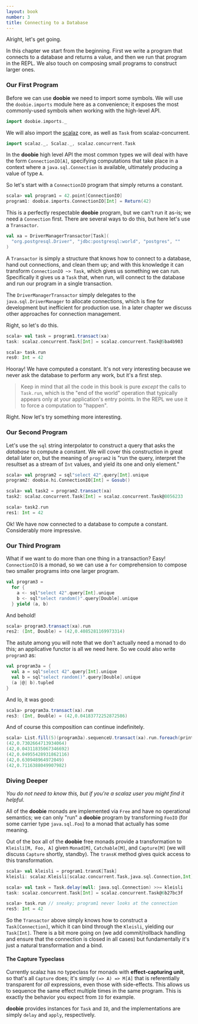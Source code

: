 ```yaml
---
layout: book
number: 3
title: Connecting to a Database
---
```


Alright, let's get going.

In this chapter we start from the beginning. First we write a program that connects to a database and returns a value, and then we run that program in the REPL. We also touch on composing small programs to construct larger ones.

### Our First Program

Before we can use **doobie** we need to import some symbols. We will use the `doobie.imports` module here as a convenience; it exposes the most commonly-used symbols when working with the high-level API.

```scala
import doobie.imports._
```

We will also import the [scalaz](https://github.com/scalaz/scalaz) core, as well as `Task` from scalaz-concurrent.

```scala
import scalaz._, Scalaz._, scalaz.concurrent.Task
```

In the **doobie** high level API the most common types we will deal with have the form `ConnectionIO[A]`, specifying computations that take place in a context where a `java.sql.Connection` is available, ultimately producing a value of type `A`.

So let's start with a `ConnectionIO` program that simply returns a constant.

```scala
scala> val program1 = 42.point[ConnectionIO]
program1: doobie.imports.ConnectionIO[Int] = Return(42)
```

This is a perfectly respectable **doobie** program, but we can't run it as-is; we need a `Connection` first. There are several ways to do this, but here let's use a `Transactor`.

```scala
val xa = DriverManagerTransactor[Task](
  "org.postgresql.Driver", "jdbc:postgresql:world", "postgres", ""
)
```

A `Transactor` is simply a structure that knows how to connect to a database, hand out connections, and clean them up; and with this knowledge it can transform `ConnectionIO ~> Task`, which gives us something we can run. Specifically it gives us a `Task` that, when run, will connect to the database and run our program in a single transaction.

The `DriverManagerTransactor` simply delegates to the `java.sql.DriverManager` to allocate connections, which is fine for development but inefficient for production use. In a later chapter we discuss other approaches for connection management.

Right, so let's do this.

```scala
scala> val task = program1.transact(xa)
task: scalaz.concurrent.Task[Int] = scalaz.concurrent.Task@5ba4b903

scala> task.run
res0: Int = 42
```

Hooray! We have computed a constant. It's not very interesting because we never ask the database to perform any work, but it's a first step.

> Keep in mind that all the code in this book is pure *except* the calls to `Task.run`, which is the "end of the world" operation that typically appears only at your application's entry points. In the REPL we use it to force a computation to "happen".

Right. Now let's try something more interesting.

### Our Second Program

Let's use the `sql` string interpolator to construct a query that asks the *database* to compute a constant. We will cover this construction in great detail later on, but the meaning of `program2` is "run the query, interpret the resultset as a stream of `Int` values, and yield its one and only element."

```scala
scala> val program2 = sql"select 42".query[Int].unique
program2: doobie.hi.ConnectionIO[Int] = Gosub()

scala> val task2 = program2.transact(xa)
task2: scalaz.concurrent.Task[Int] = scalaz.concurrent.Task@8056233

scala> task2.run
res1: Int = 42
```

Ok! We have now connected to a database to compute a constant. Considerably more impressive. 


### Our Third Program

What if we want to do more than one thing in a transaction? Easy! `ConnectionIO` is a monad, so we can use a `for` comprehension to compose two smaller programs into one larger program.

```scala
val program3 = 
  for {
    a <- sql"select 42".query[Int].unique
    b <- sql"select random()".query[Double].unique
  } yield (a, b)
```

And behold!

```scala
scala> program3.transact(xa).run
res2: (Int, Double) = (42,0.4085281169973314)
```

The astute among you will note that we don't actually need a monad to do this; an applicative functor is all we need here. So we could also write `program3` as:

```scala
val program3a = {
  val a = sql"select 42".query[Int].unique
  val b = sql"select random()".query[Double].unique
  (a |@| b).tupled
}
```

And lo, it was good:

```scala
scala> program3a.transact(xa).run
res3: (Int, Double) = (42,0.04183772252872586)
```

And of course this composition can continue indefinitely.

```scala
scala> List.fill(5)(program3a).sequenceU.transact(xa).run.foreach(println)
(42,0.7302664713934064)
(42,0.04311835067346692)
(42,0.04955428931862116)
(42,0.630948964972049)
(42,0.7116388049907982)
```


### Diving Deeper

*You do not need to know this, but if you're a scalaz user you might find it helpful.*

All of the **doobie** monads are implemented via `Free` and have no operational semantics; we can only "run" a **doobie** program by transforming `FooIO` (for some carrier type `java.sql.Foo`) to a monad that actually has some meaning. 

Out of the box all of the **doobie** free monads provide a transformation to `Kleisli[M, Foo, A]` given `Monad[M]`, `Catchable[M]`, and `Capture[M]` (we will discuss `Capture` shortly, standby). The `transK` method gives quick access to this transformation.

```scala
scala> val kleisli = program1.transK[Task] 
kleisli: scalaz.Kleisli[scalaz.concurrent.Task,java.sql.Connection,Int] = Kleisli(<function1>)

scala> val task = Task.delay(null: java.sql.Connection) >>= kleisli
task: scalaz.concurrent.Task[Int] = scalaz.concurrent.Task@6b27bc3f

scala> task.run // sneaky; program1 never looks at the connection
res5: Int = 42
```

So the `Transactor` above simply knows how to construct a `Task[Connection]`, which it can bind through the `Kleisli`, yielding our `Task[Int]`. There is a bit more going on (we add commit/rollback handling and ensure that the connection is closed in all cases) but fundamentally it's just a natural transformation and a bind.

#### The Capture Typeclass

Currently scalaz has no typeclass for monads with **effect-capturing unit**, so that's all `Capture` does; it's simply `(=> A) => M[A]` that is referentially transparent for *all* expressions, even those with side-effects. This allows us to sequence the same effect multiple times in the same program. This is exactly the behavior you expect from `IO` for example. 

**doobie** provides instances for `Task` and `IO`, and the implementations are simply `delay` and `apply`, respectively.



